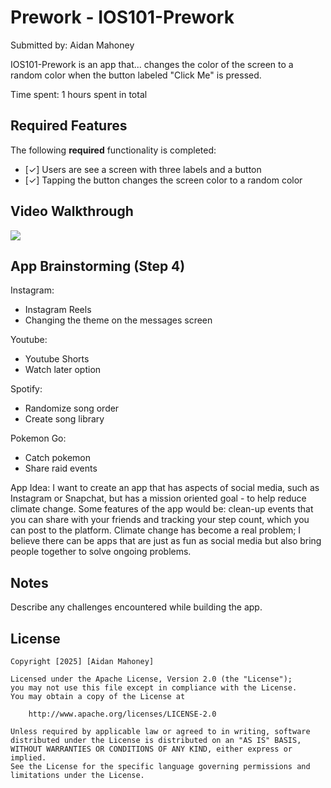# Prework - IOS101-Prework

Submitted by: Aidan Mahoney

IOS101-Prework is an app that... changes the color of the screen to a random color when the button labeled "Click Me" is pressed.

Time spent: 1 hours spent in total

## Required Features

The following **required** functionality is completed:

- [✓] Users are see a screen with three labels and a button
- [✓] Tapping the button changes the screen color to a random color
 
## Video Walkthrough

![](https://imgur.com/a/ios101-prework-QdsFR38)

## App Brainstorming (Step 4)

Instagram:
- Instagram Reels
- Changing the theme on the messages screen

Youtube:
- Youtube Shorts
- Watch later option

Spotify:
- Randomize song order
- Create song library

Pokemon Go:
- Catch pokemon
- Share raid events

App Idea:
I want to create an app that has aspects of social media, such as Instagram or Snapchat, but has a mission oriented goal - to help reduce climate change. Some features of the app would be: clean-up events that you can share with your friends and tracking your step count, which you can post to the platform. Climate change has become a real problem; I believe there can be apps that are just as fun as social media but also bring people together to solve ongoing problems.

## Notes

Describe any challenges encountered while building the app.

## License

    Copyright [2025] [Aidan Mahoney]

    Licensed under the Apache License, Version 2.0 (the "License");
    you may not use this file except in compliance with the License.
    You may obtain a copy of the License at

        http://www.apache.org/licenses/LICENSE-2.0

    Unless required by applicable law or agreed to in writing, software
    distributed under the License is distributed on an "AS IS" BASIS,
    WITHOUT WARRANTIES OR CONDITIONS OF ANY KIND, either express or implied.
    See the License for the specific language governing permissions and
    limitations under the License.
